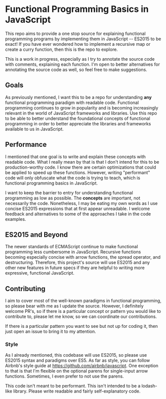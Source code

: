 # Functional Programming Basics in JavaScript

This repo aims to provide a one stop source for explaining functional
programming programs by implementing them in JavaScript -- ES2015 to be exact!
If you have ever wondered how to implement a recursive map or create a curry
function, then this is the repo to explore.

This is a work in progress, especially as I try to annotate the source code
with comments, explaining each function. I'm open to better alternatives for
annotating the source code as well, so feel free to make suggestions.

## Goals

As previously mentioned, I want this to be a repo for understanding **any**
functional programming paradigm with readable code. Functional programming
continues to grow in popularity and is becoming increasingly relevant in the
world of JavaScript frameworks and libraries. Use this repo to be able to better
understand the foundational concepts of functional programming in order to
better appreciate the libraries and frameworks available to us in JavaScript.

## Performance

I mentioned that one goal is to write and explain these concepts with readable
code. What I really mean by that is that I don't intend for this to be
production-worthy code. I know there are certain optimizations that could be
applied to speed up these functions. However, writing "performant" code will
only obfuscate what the code is trying to teach, which is functional programming
basics in JavaScript.

I want to keep the barrier to entry for understanding functional programming as
low as possible. The **concepts** are important, not necessarily the code.
Nonetheless, I may be eating my own words as I use concise ES2015 expressions
that at first appear unreadable. I welcome feedback and alternatives to some of
the approaches I take in the code examples.

## ES2015 and Beyond

The newer standards of ECMAScript continue to make functional programming less
cumbersome in JavaScript. Recursive functions becoming especially concise with
arrow functions, the spread operator, and destructuring. Therefore, this
project's source will use ES2015 and any other new features in future specs if
they are helpful to writing more expressive, functional JavaScript.

## Contributing

I aim to cover most of the well-known paradigms in functional programming, so
please bear with me as I update the source. However, I definitely welcome PR's,
so if there is a particular concept or pattern you would like to contribute to,
please let me know, so we can coordinate our contributions.

If there is a particular pattern you want to see but not up for coding it, then
just open an issue to bring it to my attention.

### Style

As I already mentioned, this codebase will use ES2015, so please use ES2015
syntax and paradigms over ES5. As far as style, you can follow Airbnb's style
guide at https://github.com/airbnb/javascript. One exception to that is that I'm
flexible on the optional parens for single-input arrow functions. Sometimes, I
even prefer to not use the parens.

This code isn't meant to be performant. This isn't intended to be a lodash-like
library. Please write readable and fairly self-explanatory code.
